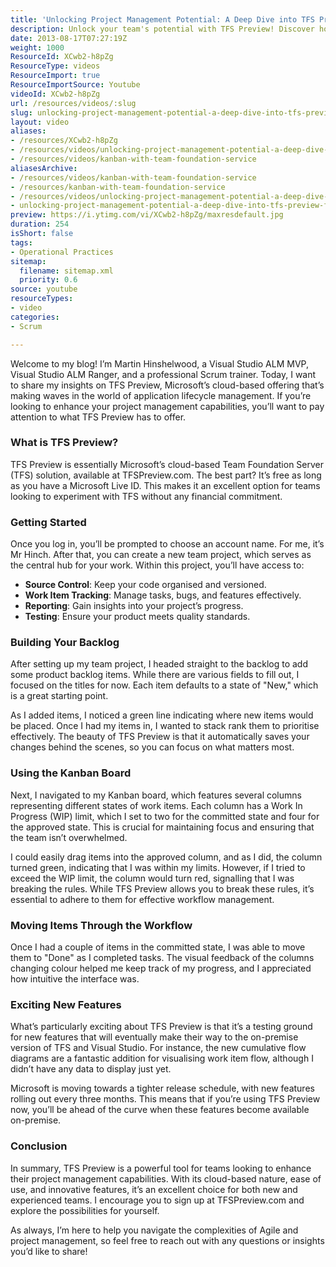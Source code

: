 ```yaml
---
title: 'Unlocking Project Management Potential: A Deep Dive into TFS Preview for Agile Teams'
description: Unlock your team's potential with TFS Preview! Discover how this free cloud-based tool enhances project management and boosts collaboration.
date: 2013-08-17T07:27:19Z
weight: 1000
ResourceId: XCwb2-h8pZg
ResourceType: videos
ResourceImport: true
ResourceImportSource: Youtube
videoId: XCwb2-h8pZg
url: /resources/videos/:slug
slug: unlocking-project-management-potential-a-deep-dive-into-tfs-preview-for-agile-teams
layout: video
aliases:
- /resources/XCwb2-h8pZg
- /resources/videos/unlocking-project-management-potential-a-deep-dive-into-tfs-preview-for-agile-teams
- /resources/videos/kanban-with-team-foundation-service
aliasesArchive:
- /resources/videos/kanban-with-team-foundation-service
- /resources/kanban-with-team-foundation-service
- /resources/videos/unlocking-project-management-potential-a-deep-dive-into-tfs-preview-for-agile-teams
- unlocking-project-management-potential-a-deep-dive-into-tfs-preview-for-agile-teams
preview: https://i.ytimg.com/vi/XCwb2-h8pZg/maxresdefault.jpg
duration: 254
isShort: false
tags:
- Operational Practices
sitemap:
  filename: sitemap.xml
  priority: 0.6
source: youtube
resourceTypes:
- video
categories:
- Scrum

---
```

Welcome to my blog! I’m Martin Hinshelwood, a Visual Studio ALM MVP, Visual Studio ALM Ranger, and a professional Scrum trainer. Today, I want to share my insights on TFS Preview, Microsoft’s cloud-based offering that’s making waves in the world of application lifecycle management. If you’re looking to enhance your project management capabilities, you’ll want to pay attention to what TFS Preview has to offer.

### What is TFS Preview?

TFS Preview is essentially Microsoft’s cloud-based Team Foundation Server (TFS) solution, available at TFSPreview.com. The best part? It’s free as long as you have a Microsoft Live ID. This makes it an excellent option for teams looking to experiment with TFS without any financial commitment.

### Getting Started

Once you log in, you’ll be prompted to choose an account name. For me, it’s Mr Hinch. After that, you can create a new team project, which serves as the central hub for your work. Within this project, you’ll have access to:

- **Source Control**: Keep your code organised and versioned.
- **Work Item Tracking**: Manage tasks, bugs, and features effectively.
- **Reporting**: Gain insights into your project’s progress.
- **Testing**: Ensure your product meets quality standards.

### Building Your Backlog

After setting up my team project, I headed straight to the backlog to add some product backlog items. While there are various fields to fill out, I focused on the titles for now. Each item defaults to a state of "New," which is a great starting point.

As I added items, I noticed a green line indicating where new items would be placed. Once I had my items in, I wanted to stack rank them to prioritise effectively. The beauty of TFS Preview is that it automatically saves your changes behind the scenes, so you can focus on what matters most.

### Using the Kanban Board

Next, I navigated to my Kanban board, which features several columns representing different states of work items. Each column has a Work In Progress (WIP) limit, which I set to two for the committed state and four for the approved state. This is crucial for maintaining focus and ensuring that the team isn’t overwhelmed.

I could easily drag items into the approved column, and as I did, the column turned green, indicating that I was within my limits. However, if I tried to exceed the WIP limit, the column would turn red, signalling that I was breaking the rules. While TFS Preview allows you to break these rules, it’s essential to adhere to them for effective workflow management.

### Moving Items Through the Workflow

Once I had a couple of items in the committed state, I was able to move them to "Done" as I completed tasks. The visual feedback of the columns changing colour helped me keep track of my progress, and I appreciated how intuitive the interface was.

### Exciting New Features

What’s particularly exciting about TFS Preview is that it’s a testing ground for new features that will eventually make their way to the on-premise version of TFS and Visual Studio. For instance, the new cumulative flow diagrams are a fantastic addition for visualising work item flow, although I didn’t have any data to display just yet.

Microsoft is moving towards a tighter release schedule, with new features rolling out every three months. This means that if you’re using TFS Preview now, you’ll be ahead of the curve when these features become available on-premise.

### Conclusion

In summary, TFS Preview is a powerful tool for teams looking to enhance their project management capabilities. With its cloud-based nature, ease of use, and innovative features, it’s an excellent choice for both new and experienced teams. I encourage you to sign up at TFSPreview.com and explore the possibilities for yourself. 

As always, I’m here to help you navigate the complexities of Agile and project management, so feel free to reach out with any questions or insights you’d like to share!
